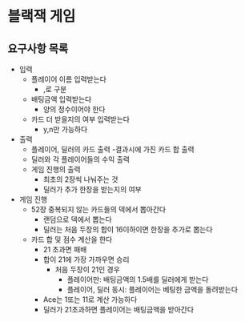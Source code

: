 # 블랙잭 게임
## 요구사항 목록
- 입력
    - 플레이어 이름 입력받는다
        - ,로 구분
    - 배팅금액 입력받는다
        - 양의 정수이어야 한다
    - 카드 더 받을지의 여부 입력받는다
        - y,n만 가능하다
- 출력
    - 플레이어, 딜러의 카드 출력
        -결과시에 가진 카드 합 출력
    - 딜러와 각 플레이어들의 수익 출력
    - 게임 진행의 출력
        - 최초의 2장씩 나눠주는 것
        - 딜러가 추가 한장을 받는지의 여부
- 게임 진행
    - 52장 중복되지 않는 카드들의 덱에서 뽑아간다
        - 랜덤으로 덱에서 뽑는다
        - 딜러는 처음 두장의 합이 16이하이면 한장을 추가로 뽑는다
    - 카드 합 및 점수 계산을 한다
        - 21 초과면 패배
        - 합이 21에 가장 가까우면 승리
            - 처음 두장이 21인 경우
                - 플레이어만: 배팅금액의 1.5배를 딜러에게 받는다
                - 플레이어, 딜러 동시: 플레이어는 베팅한 금액을 돌려받는다
        - Ace는 1또는 11로 계산 가능하다
        - 딜러가 21초과하면 플레이어는 배팅금액을 받아간다